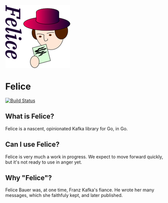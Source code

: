 ![](https://raw.githubusercontent.com/heetch/felice/travis-ci-setup/felice.png)
# Felice
[![Build Status](https://travis-ci.org/heetch/felice.svg?branch=master)](https://travis-ci.org/heetch/felice)
## What is Felice?
Felice is a nascent, opinionated Kafka library for Go, in Go. 

## Can I use Felice?
Felice is very much a work in progress.  We expect to move forward quickly, but it's not ready to use in anger yet.

## Why "Felice"?
Felice Bauer was, at one time, Franz Kafka's fiance.  He wrote her many messages, which she faithfuly kept, and later published.

